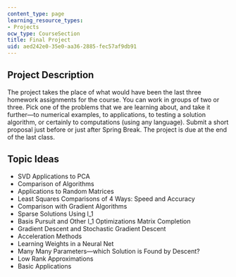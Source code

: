 ```yaml
---
content_type: page
learning_resource_types:
- Projects
ocw_type: CourseSection
title: Final Project
uid: aed242e0-35e0-aa36-2885-fec57af9db91
---
```


Project Description
-------------------

The project takes the place of what would have been the last three homework assignments for the course. You can work in groups of two or three. Pick one of the problems that we are learning about, and take it further—to numerical examples, to applications, to testing a solution algorithm, or certainly to computations (using any language). Submit a short proposal just before or just after Spring Break. The project is due at the end of the last class.

Topic Ideas
-----------

*   SVD Applications to PCA 
*   Comparison of Algorithms
*   Applications to Random Matrices
*   Least Squares Comparisons of 4 Ways: Speed and Accuracy
*   Comparison with Gradient Algorithms
*   Sparse Solutions Using l\_1 
*   Basis Pursuit and Other l\_1 Optimizations Matrix Completion
*   Gradient Descent and Stochastic Gradient Descent
*   Acceleration Methods
*   Learning Weights in a Neural Net
*   Many Many Parameters—which Solution is Found by Descent?
*   Low Rank Approximations
*   Basic Applications